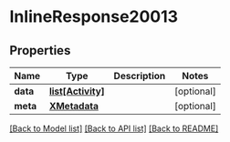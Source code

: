 # InlineResponse20013

## Properties
Name | Type | Description | Notes
------------ | ------------- | ------------- | -------------
**data** | [**list[Activity]**](Activity.md) |  | [optional] 
**meta** | [**XMetadata**](XMetadata.md) |  | [optional] 

[[Back to Model list]](../README.md#documentation-for-models) [[Back to API list]](../README.md#documentation-for-api-endpoints) [[Back to README]](../README.md)

